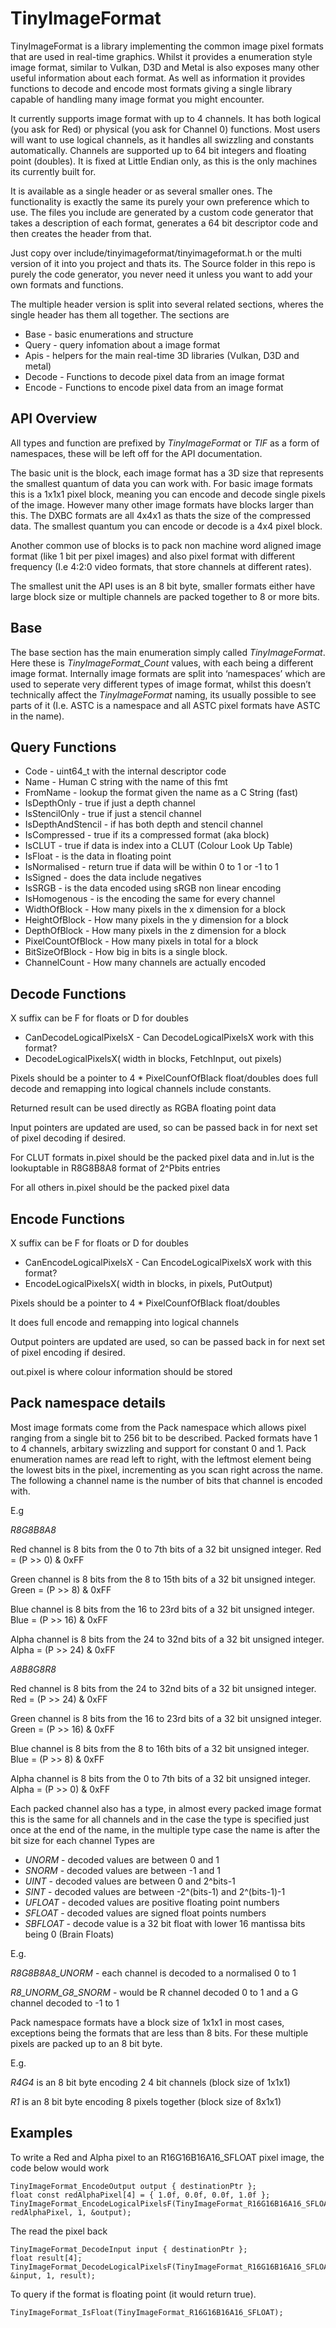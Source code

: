 # TinyImageFormat

TinyImageFormat is a library implementing the common image pixel formats that are used in real-time graphics.
Whilst it provides a enumeration style image format, similar to Vulkan, D3D and Metal is also exposes many other useful information about each format. As well as information it provides functions to decode and encode most formats giving a single library capable of handling many image format you might encounter.

It currently supports image format with up to 4 channels. It has both logical (you ask for Red) or physical (you ask for Channel 0) functions. Most users will want to use logical channels, as it handles all swizzling and constants automatically. Channels are supported up to 64 bit integers and floating point (doubles). It is fixed at Little Endian only, as this is the only machines its currently built for.

It is available as a single header or as several smaller ones. The functionality is exactly the same its purely your own preference which to use. The files you include are generated by a custom code generator that takes a description of each format, generates a 64 bit descriptor code and then creates the header from that.

Just copy over include/tinyimageformat/tinyimageformat.h or the multi version of it into you project and thats its. The Source folder in this repo is purely the code generator, you never need it unless you want to add your own formats and functions.

The multiple header version is split into several related sections, wheres the single header has them all together. The sections are
* Base - basic enumerations and structure
* Query - query infomation about a image format
* Apis - helpers for the main real-time 3D libraries (Vulkan, D3D and metal)
* Decode - Functions to decode pixel data from an image format
* Encode - Functions to encode pixel data from an image format

## API Overview
All types and function are prefixed by _TinyImageFormat_ or _TIF_ as a form of namespaces, these will be left off for the API documentation.

The basic unit is the block, each image format has a 3D size that represents the smallest quantum of data you can work with. For basic image formats this is a 1x1x1 pixel block, meaning you can encode and decode single pixels of the image. However many other image formats have blocks larger than this. The DXBC formats are all 4x4x1 as thats the size of the compressed data. The smallest quantum you can encode or decode is a 4x4 pixel block.

Another common use of blocks is to pack non machine word aligned image format (like 1 bit per pixel images) and also pixel format with different frequency (I.e 4:2:0 video formats, that store channels at different rates).

The smallest unit the API uses is an 8 bit byte, smaller formats either have large block size or multiple channels are packed together to 8 or more bits.


## Base 

The base section has the main enumeration simply called _TinyImageFormat_. Here these is _TinyImageFormat_Count_ values, with each being a different image format. Internally image formats are split into ‘namespaces’ which are used to seperate very different types of image format, whilst this doesn’t technically affect the _TinyImageFormat_ naming, its usually possible to see parts of it (I.e. ASTC is a namespace and all ASTC pixel formats have ASTC in the name).

## Query Functions
* Code - uint64_t with the internal descriptor code
* Name  - Human C string with the name of this fmt
* FromName - lookup the format given the name as a C String (fast)
* IsDepthOnly - true if just a depth channel
* IsStencilOnly - true if just a stencil channel
* IsDepthAndStencil - if has both depth and stencil channel
* IsCompressed - true if its a compressed format (aka block)
* IsCLUT - true if data is index into a CLUT (Colour Look Up Table)
* IsFloat - is the data in floating point
* IsNormalised - return true if data will be within 0 to 1 or -1 to 1
* IsSigned - does the data include negatives
* IsSRGB - is the data encoded using sRGB non linear encoding
* IsHomogenous - is the encoding the same for every channel
* WidthOfBlock - How many pixels in the x dimension for a block
* HeightOfBlock - How many pixels in the y dimension for a block
* DepthOfBlock 	- How many pixels in the z dimension for a block
* PixelCountOfBlock - How many pixels in total for a block
* BitSizeOfBlock - How big in bits is a single block.
* ChannelCount - How many channels are actually encoded

## Decode Functions
X suffix can be F for floats or D for doubles
* CanDecodeLogicalPixelsX - Can DecodeLogicalPixelsX work with this format?
* DecodeLogicalPixelsX( width in blocks, FetchInput, out pixels) 	

Pixels should be a pointer to 4 * PixelCounfOfBlack float/doubles does full decode and remapping into logical channels include constants.

 Returned result can be used directly as RGBA floating point data

Input pointers are updated are used, so can be passed back in for next set of pixel decoding if desired.

For CLUT formats in.pixel should be the packed pixel data and in.lut is the lookuptable in R8G8B8A8 format of 2^Pbits entries

For all others in.pixel should be the packed pixel data

## Encode Functions
X suffix can be F for floats or D for doubles
* CanEncodeLogicalPixelsX - Can EncodeLogicalPixelsX work with this format?
* EncodeLogicalPixelsX( width in blocks, in pixels, PutOutput)

Pixels should be a pointer to 4 * PixelCounfOfBlack float/doubles

It does full encode and remapping into logical channels

Output pointers are updated are used, so can be passed back in for next set of pixel encoding if desired.
 
out.pixel is where colour information should be stored

## Pack namespace details
Most image formats come from the Pack namespace which allows pixel ranging from a single bit to 256 bit to be described. Packed formats have 1 to 4 channels, arbitary swizzling and support for constant 0 and 1. Pack enumeration names are read left to right, with the leftmost element being the lowest bits in the pixel, incrementing as you scan right across the name. The following a channel name is the number of bits that channel is encoded with.

E.g

_R8G8B8A8_

Red channel is 8 bits from the 0 to 7th bits of a 32 bit unsigned integer. Red = (P >> 0) & 0xFF

Green channel is 8 bits from the 8 to 15th bits of a 32 bit unsigned integer. Green = (P >> 8) & 0xFF

Blue channel is 8 bits from the 16 to 23rd bits of a 32 bit unsigned integer. Blue = (P >> 16) & 0xFF

Alpha channel is 8 bits from the 24 to 32nd bits of a 32 bit unsigned integer. Alpha = (P >> 24) & 0xFF

_A8B8G8R8_

Red channel is 8 bits from the 24 to 32nd bits of a 32 bit unsigned integer. Red = (P >> 24) & 0xFF

Green channel is 8 bits from the 16 to 23rd bits of a 32 bit unsigned integer. Green = (P >> 16) & 0xFF

Blue channel is 8 bits from the 8 to 16th bits of a 32 bit unsigned integer. Blue = (P >> 8) & 0xFF

Alpha channel is 8 bits from the 0 to 7th bits of a 32 bit unsigned integer. Alpha = (P >> 0) & 0xFF

Each packed channel also has a type, in almost every packed image format this is the same for all channels and in the case the type is specified just once at the end of the name, in the multiple type case the name is after the bit size for each channel
Types are
* _UNORM_ - decoded values are between 0 and 1
* _SNORM_ - decoded values are between -1 and 1
* _UINT_ - decoded values are between 0 and 2^bits-1
* _SINT_ - decoded values are between -2^(bits-1) and 2^(bits-1)-1 
* _UFLOAT_ - decoded values are positive floating point numbers
* _SFLOAT_ - decoded values are signed float points numbers
* _SBFLOAT_ - decode value is a 32 bit float with lower 16 mantissa bits being 0 (Brain Floats)

E.g.

_R8G8B8A8_UNORM_ - each channel is decoded to a normalised 0 to 1

_R8_UNORM_G8_SNORM_ -  would be R channel decoded 0 to 1 and a G channel decoded to -1 to 1

Pack namespace formats have a block size of 1x1x1 in most cases, exceptions being the formats that are less than 8 bits. For these multiple pixels are packed up to an 8 bit byte.

E.g.

_R4G4_ is an 8 bit byte encoding 2 4 bit channels (block size of 1x1x1)

_R1_ is an 8 bit byte encoding 8 pixels together (block size of 8x1x1)

## Examples

To write a Red and Alpha pixel to an R16G16B16A16_SFLOAT pixel image, the code below would work
```
TinyImageFormat_EncodeOutput output { destinationPtr };
float const redAlphaPixel[4] = { 1.0f, 0.0f, 0.0f, 1.0f };
TinyImageFormat_EncodeLogicalPixelsF(TinyImageFormat_R16G16B16A16_SFLOAT, redAlphaPixel, 1, &output);
```

The read the pixel back 
```
TinyImageFormat_DecodeInput input { destinationPtr };
float result[4];
TinyImageFormat_DecodeLogicalPixelsF(TinyImageFormat_R16G16B16A16_SFLOAT, &input, 1, result);
```

To query if the format is floating point (it would return true).
```
TinyImageFormat_IsFloat(TinyImageFormat_R16G16B16A16_SFLOAT);
```


